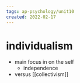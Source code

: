 ```yaml
---
tags: ap-psychology/unit10 
created: 2022-02-17
---
```


# individualism

- main focus in on the self
	- independence
- versus [[collectivism]]

<!---->